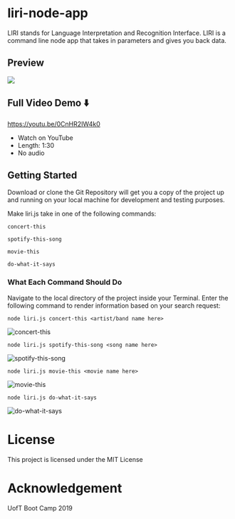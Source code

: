 # liri-node-app

LIRI stands for Language Interpretation and Recognition Interface. LIRI is a command line node app that takes in parameters and gives you back data.

## Preview

<a href="http://g.recordit.co/Haj97Na6eb.gif"><img src="https://media.giphy.com/media/B1SGyfEkDQtHNdBXJ1/giphy.gif" border="0"></a>

## Full Video Demo ⬇️

https://youtu.be/0CnHR2IW4k0

* Watch on YouTube
* Length: 1:30
* No audio

## Getting Started

Download or clone the Git Repository will get you a copy of the project up and running on your local machine for development and testing purposes.

Make liri.js take in one of the following commands:

```
concert-this
```
```
spotify-this-song
```
```
movie-this
```
```
do-what-it-says
```

### What Each Command Should Do

Navigate to the local directory of the project inside your Terminal. Enter the following command to render information based on your search request:

```
node liri.js concert-this <artist/band name here>
```
![concert-this](https://i.ibb.co/4WqpqXZ/Screen-Shot-2019-03-28-at-12-43-30-am.png)

```
node liri.js spotify-this-song <song name here>
```
![spotify-this-song](https://i.ibb.co/FJdd0gy/Screen-Shot-2019-03-28-at-12-48-00-am.png)

```
node liri.js movie-this <movie name here>
```
![movie-this](https://i.ibb.co/D9SDVtN/Screen-Shot-2019-03-28-at-11-53-59-am.png)

```
node liri.js do-what-it-says
```
![do-what-it-says](https://i.ibb.co/Cth1zsp/Screen-Shot-2019-03-28-at-12-52-46-am.png)

# License

This project is licensed under the MIT License

# Acknowledgement

UofT Boot Camp 2019
